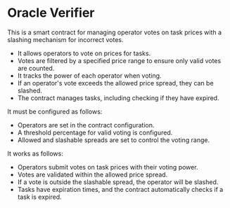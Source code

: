 # Oracle Verifier

This is a smart contract for managing operator votes on task prices with a slashing mechanism for incorrect votes.

- It allows operators to vote on prices for tasks.
- Votes are filtered by a specified price range to ensure only valid votes are counted.
- It tracks the power of each operator when voting.
- If an operator's vote exceeds the allowed price spread, they can be slashed.
- The contract manages tasks, including checking if they have expired.

It must be configured as follows:

- Operators are set in the contract configuration.
- A threshold percentage for valid voting is configured.
- Allowed and slashable spreads are set to control the voting range.

It works as follows:

- Operators submit votes on task prices with their voting power.
- Votes are validated within the allowed price spread.
- If a vote is outside the slashable spread, the operator will be slashed.
- Tasks have expiration times, and the contract automatically checks if a task is expired.


